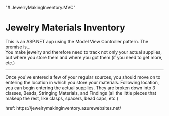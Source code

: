 "# JewelryMakingInventory.MVC" 
   
<div class="jumbotron">
        <h1 class="display-4">Jewelry Materials Inventory</h1>
        <p>This is an ASP.NET app using the Model View Controller pattern. The premise is...<br />  You make jewelry and therefore need to track not only your actual supplies, but where you store them and where you got them (if you need to get more, etc.)<hr /></p>
        <p>
            Once you've entered a few of your regular sources, you should move on to entering the location in which you store your materials. Following location, you can begin entering the actual supplies. They are broken down into 3 classes, Beads, Stringing Materials, and Findings (all the little pieces that makeup the rest, like clasps, spacers, bead caps, etc.)
        </p>
        <a> href: https://jewelrymakinginventory.azurewebsites.net/</a>
